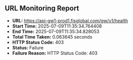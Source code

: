 ## URL Monitoring Report

- **URL:** https://api-gw1-prod1.fisglobal.com/gw/v1/health
- **Start Time:** 2025-07-09T11:35:34.764408
- **End Time:** 2025-07-09T11:35:34.828053
- **Total Time Taken:** 0.063645 seconds
- **HTTP Status Code:** 403
- **Status:** Failure
- **Failure Reason:** HTTP Status Code: 403
